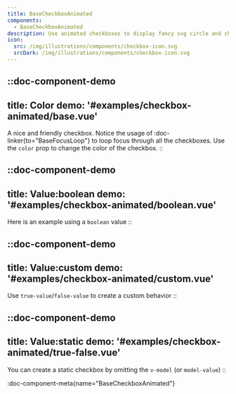 ```yaml
---
title: BaseCheckboxAnimated
components: 
  - BaseCheckboxAnimated
description: Use animated checkboxes to display fancy svg circle and check animations, which are ideal to engage your audience.
icon:
  src: /img/illustrations/components/checkbox-icon.svg
  srcDark: /img/illustrations/components/checkbox-icon.svg
---
```



::doc-component-demo
---
title: Color
demo: '#examples/checkbox-animated/base.vue'
---
A nice and friendly checkbox. Notice the usage of :doc-linker{to="BaseFocusLoop"} to loop focus through all the checkboxes. Use the `color` prop to change the color of the checkbox.
::


::doc-component-demo
---
title: Value:boolean
demo: '#examples/checkbox-animated/boolean.vue'
---
Here is an example using a `boolean` value
::


::doc-component-demo
---
title: Value:custom
demo: '#examples/checkbox-animated/custom.vue'
---
Use `true-value`/`false-value` to create a custom behavior
::


::doc-component-demo
---
title: Value:static
demo: '#examples/checkbox-animated/true-false.vue'
---
You can create a static checkbox by omitting the `v-model` (or `model-value`)
::


:doc-component-meta{name="BaseCheckboxAnimated"}